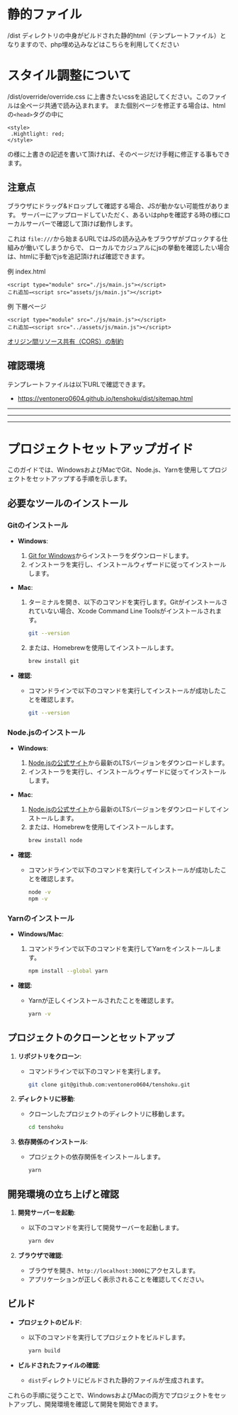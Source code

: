 # 静的ファイル
/dist ディレクトリの中身がビルドされた静的html（テンプレートファイル）となりますので、php埋め込みなどはこちらを利用してください

# スタイル調整について
/dist/override/override.css に上書きたいcssを追記してください。このファイルは全ページ共通で読み込まれます。
また個別ページを修正する場合は、htmlの`<head>`タグの中に
```
<style>
 .Hightlight: red;
</style>
```
の様に上書きの記述を書いて頂ければ、そのページだけ手軽に修正する事もできます。

## 注意点
ブラウザにドラッグ&ドロップして確認する場合、JSが動かない可能性があります。
サーバーにアップロードしていただく、あるいはphpを確認する時の様にローカルサーバーで確認して頂けば動作します。

これは `file:///`から始まるURLではJSの読み込みをブラウザがブロックする仕組みが働いてしまうからで、
ローカルでカジュアルにjsの挙動を確認したい場合は、htmlに手動でjsを追記頂ければ確認できます。

例 index.html
```
<script type="module" src="./js/main.js"></script>
これ追加→<script src="assets/js/main.js"></script>
```

例 下層ページ
```
<script type="module" src="./js/main.js"></script>
これ追加→<script src="../assets/js/main.js"></script>
```

[オリジン間リソース共有（CORS）の制約](https://developer.mozilla.org/ja/docs/Web/HTTP/CORS)

## 確認環境
テンプレートファイルは以下URLで確認できます。
- https://ventonero0604.github.io/tenshoku/dist/sitemap.html


----
----
----



# プロジェクトセットアップガイド

このガイドでは、WindowsおよびMacでGit、Node.js、Yarnを使用してプロジェクトをセットアップする手順を示します。

## 必要なツールのインストール

### Gitのインストール

- **Windows**:
  1. [Git for Windows](https://gitforwindows.org/)からインストーラをダウンロードします。
  2. インストーラを実行し、インストールウィザードに従ってインストールします。

- **Mac**:
  1. ターミナルを開き、以下のコマンドを実行します。Gitがインストールされていない場合、Xcode Command Line Toolsがインストールされます。
     ```bash
     git --version
     ```
  2. または、Homebrewを使用してインストールします。
     ```bash
     brew install git
     ```

- **確認**:
  - コマンドラインで以下のコマンドを実行してインストールが成功したことを確認します。
    ```bash
    git --version
    ```

### Node.jsのインストール

- **Windows**:
  1. [Node.jsの公式サイト](https://nodejs.org/)から最新のLTSバージョンをダウンロードします。
  2. インストーラを実行し、インストールウィザードに従ってインストールします。

- **Mac**:
  1. [Node.jsの公式サイト](https://nodejs.org/)から最新のLTSバージョンをダウンロードしてインストールします。
  2. または、Homebrewを使用してインストールします。
     ```bash
     brew install node
     ```

- **確認**:
  - コマンドラインで以下のコマンドを実行してインストールが成功したことを確認します。
    ```bash
    node -v
    npm -v
    ```

### Yarnのインストール

- **Windows/Mac**:
  1. コマンドラインで以下のコマンドを実行してYarnをインストールします。
     ```bash
     npm install --global yarn
     ```

- **確認**:
  - Yarnが正しくインストールされたことを確認します。
    ```bash
    yarn -v
    ```

## プロジェクトのクローンとセットアップ

1. **リポジトリをクローン**:
   - コマンドラインで以下のコマンドを実行します。
     ```bash
     git clone git@github.com:ventonero0604/tenshoku.git
     ```

2. **ディレクトリに移動**:
   - クローンしたプロジェクトのディレクトリに移動します。
     ```bash
     cd tenshoku
     ```

3. **依存関係のインストール**:
   - プロジェクトの依存関係をインストールします。
     ```bash
     yarn
     ```

## 開発環境の立ち上げと確認

1. **開発サーバーを起動**:
   - 以下のコマンドを実行して開発サーバーを起動します。
     ```bash
     yarn dev
     ```

2. **ブラウザで確認**:
   - ブラウザを開き、`http://localhost:3000`にアクセスします。
   - アプリケーションが正しく表示されることを確認してください。

## ビルド

- **プロジェクトのビルド**:
  - 以下のコマンドを実行してプロジェクトをビルドします。
    ```bash
    yarn build
    ```

- **ビルドされたファイルの確認**:
  - `dist`ディレクトリにビルドされた静的ファイルが生成されます。

これらの手順に従うことで、WindowsおよびMacの両方でプロジェクトをセットアップし、開発環境を確認して開発を開始できます。
